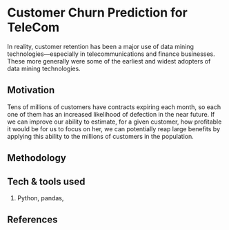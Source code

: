 # Customer Churn Prediction for TeleCom

In reality, customer retention has been a major use of data mining technologies—especially in telecommunications and finance businesses. These more generally were some of the earliest and widest adopters of data mining technologies.

## Motivation

Tens of millions of customers have contracts expiring each month, so each one of them has an increased likelihood of defection in the near future. If we can improve our ability to estimate, for a given customer, how profitable it would be for us to focus on her, we can potentially reap large benefits by applying this ability to the millions of customers in the population.

## Methodology


## Tech & tools used
1. Python, pandas, 

## References
